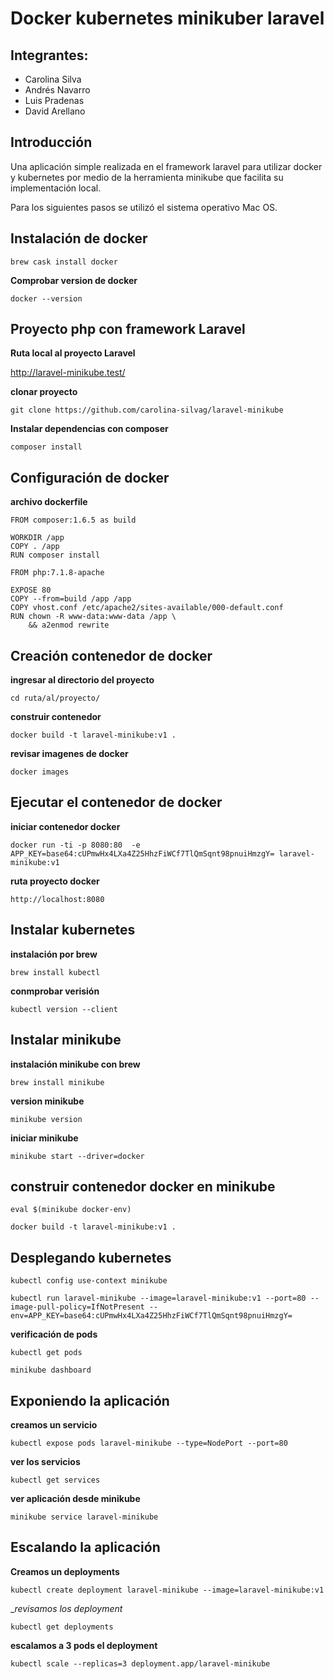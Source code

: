 # Docker kubernetes minikuber laravel

## Integrantes:

* Carolina Silva
* Andrés Navarro
* Luis Pradenas
* David Arellano

## Introducción

Una aplicación simple realizada en el framework laravel para utilizar docker y kubernetes por medio de la herramienta minikube que facilita su implementación local.

Para los siguientes pasos se utilizó el sistema operativo Mac OS.

## Instalación de docker

`brew cask install docker `

__Comprobar version de docker__

`docker --version `

## Proyecto php con framework Laravel

__Ruta local al proyecto Laravel__

http://laravel-minikube.test/

__clonar proyecto__

`git clone https://github.com/carolina-silvag/laravel-minikube`

__Instalar dependencias con composer__

`composer install`


## Configuración de docker

__archivo dockerfile__

```
FROM composer:1.6.5 as build

WORKDIR /app
COPY . /app
RUN composer install

FROM php:7.1.8-apache

EXPOSE 80
COPY --from=build /app /app
COPY vhost.conf /etc/apache2/sites-available/000-default.conf
RUN chown -R www-data:www-data /app \
    && a2enmod rewrite
```

## Creación contenedor de docker

__ingresar al directorio del proyecto__

`cd ruta/al/proyecto/`

__construir contenedor__

`docker build -t laravel-minikube:v1 .`

__revisar imagenes de docker__

`docker images`

## Ejecutar el contenedor de docker

__iniciar contenedor docker__

`docker run -ti -p 8080:80  -e APP_KEY=base64:cUPmwHx4LXa4Z25HhzFiWCf7TlQmSqnt98pnuiHmzgY= laravel-minikube:v1`

__ruta proyecto docker__

`http://localhost:8080`


## Instalar kubernetes

__instalación por brew__

`brew install kubectl`

__conmprobar verisión__

`kubectl version --client `

## Instalar minikube

__instalación minikube con brew__

`brew install minikube`

__version minikube__

`minikube version `

__iniciar minikube__

`minikube start --driver=docker`


## construir contenedor docker en minikube

`eval $(minikube docker-env)`

`docker build -t laravel-minikube:v1 .`

## Desplegando kubernetes

`kubectl config use-context minikube`

`kubectl run laravel-minikube --image=laravel-minikube:v1 --port=80 --image-pull-policy=IfNotPresent --env=APP_KEY=base64:cUPmwHx4LXa4Z25HhzFiWCf7TlQmSqnt98pnuiHmzgY=`


__verificación de pods__

`kubectl get pods`

`minikube dashboard`


## Exponiendo la aplicación

__creamos un servicio__

`kubectl expose pods laravel-minikube --type=NodePort --port=80`

__ver los servicios__

`kubectl get services`

__ver aplicación desde minikube__

`minikube service laravel-minikube`


## Escalando la aplicación

__Creamos un deployments__

`kubectl create deployment laravel-minikube --image=laravel-minikube:v1`

__revisamos los deployment_

`kubectl get deployments`

__escalamos a 3 pods el deployment__

`kubectl scale --replicas=3 deployment.app/laravel-minikube`

